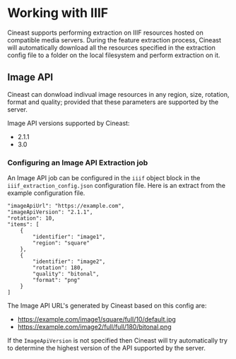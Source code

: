 # Working with IIIF
Cineast supports performing extraction on IIIF resources hosted on compatible media servers. During the feature extraction process, Cineast will automatically download all the resources specified in the extraction config file to a folder on the local filesystem and perform extraction on it.

## Image API
Cineast can donwload indivual image resources in any region, size, rotation, format and quality; provided that these parameters are supported by the server.

Image API versions supported by Cineast:
- 2.1.1
- 3.0

### Configuring an Image API Extraction job

An Image API job can be configured in the `iiif` object block in the `iiif_extraction_config.json` configuration file. Here is an extract from the example configuration file.

```
"imageApiUrl": "https://example.com",
"imageApiVersion": "2.1.1",
"rotation": 10,
"items": [
    {
        "identifier": "image1",
        "region": "square"
    },
    {
        "identifier": "image2",
        "rotation": 180,
        "quality": "bitonal",
        "format": "png"
    }
]
```

The Image API URL's generated by Cineast based on this config are:
- https://example.com/image1/square/full/10/default.jpg
- https://example.com/image2/full/full/180/bitonal.png

If the `ImageApiVersion` is not specified then Cineast will try automatically try to determine the highest version of the API supported by the server.